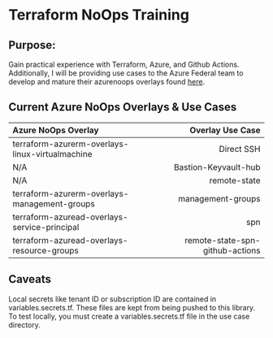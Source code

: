 # **Terraform NoOps Training**

## Purpose:
Gain practical experience with Terraform, Azure, and Github Actions. Additionally, I will be providing use cases to the Azure Federal team to develop and mature their azurenoops overlays found [here](https://github.com/azurenoops).

## Current Azure NoOps Overlays & Use Cases

| Azure NoOps Overlay                               | Overlay Use Case                          |
|:------------------------------------------------  | ----------------------------------------: |
| terraform-azurerm-overlays-linux-virtualmachine   | Direct SSH                                |
|       N/A                                         | Bastion-Keyvault-hub                      |
|       N/A                                         | remote-state                              | 
| terraform-azurerm-overlays-management-groups      | management-groups                         |
| terraform-azuread-overlays-service-principal      | spn                                       |
| terraform-azuread-overlays-resource-groups        | remote-state-spn-github-actions           |

## Caveats

Local secrets like tenant ID or subscription ID are contained in variables.secrets.tf. These files are kept from being pushed to this library. To test locally, you must create a variables.secrets.tf file in the use case directory.